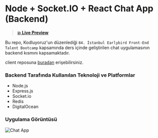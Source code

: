 # Node + Socket.IO + React Chat App (Backend)

> **[💥 Live Preview](https://chatkodluyoruz.netlify.app/)**

Bu repo, Kodluyoruz'un düzenlediği `84. İstanbul Earlybird Front-End Talent Bootcamp` kapsamında ders içinde geliştirilen chat uygulamasının backend kısmını kapsamaktadır.

client reposuna [buradan](https://github.com/kodluyoruz-react-bootcamp/chatapp-client) erişebilirsiniz.

### Backend Tarafında Kullanılan Teknoloji ve Platformlar

- Node.js
- Express.js
- Socket.io
- Redis
- DigitalOcean

### Uygulama Görüntüsü

![Chat App](/img/chatappclient.png)
